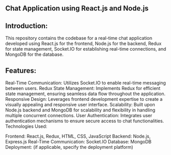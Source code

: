 
## Chat Application using React.js and Node.js

## Introduction:
This repository contains the codebase for a real-time chat application developed using React.js for the frontend, Node.js for the backend, Redux for state management, Socket.IO for establishing real-time connections, and MongoDB for the database.

## Features:

Real-Time Communication: Utilizes Socket.IO to enable real-time messaging between users.
Redux State Management: Implements Redux for efficient state management, ensuring seamless data flow throughout the application.
Responsive Design: Leverages frontend development expertise to create a visually appealing and responsive user interface.
Scalability: Built upon Node.js backend and MongoDB for scalability and flexibility in handling multiple concurrent connections.
User Authentication: Integrates user authentication mechanisms to ensure secure access to chat functionalities.
Technologies Used:

Frontend: React.js, Redux, HTML, CSS, JavaScript
Backend: Node.js, Express.js
Real-Time Communication: Socket.IO
Database: MongoDB
Deployment: (if applicable, specify the deployment platform)
